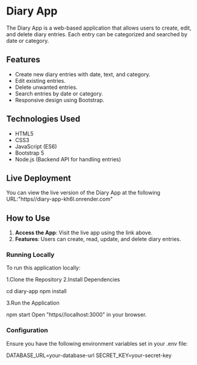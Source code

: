 # Diary App

The Diary App is a web-based application that allows users to create, edit, and delete diary entries. Each entry can be categorized and searched by date or category.

## Features

- Create new diary entries with date, text, and category.
- Edit existing entries.
- Delete unwanted entries.
- Search entries by date or category.
- Responsive design using Bootstrap.

## Technologies Used

- HTML5
- CSS3
- JavaScript (ES6)
- Bootstrap 5
- Node.js (Backend API for handling entries)

## Live Deployment

You can view the live version of the Diary App at the following URL:"https//diary-app-kh6l.onrender.com"

## How to Use

1. **Access the App**: Visit the live app using the link above.
2. **Features**: Users can create, read, update, and delete diary entries.

### Running Locally

To run this application locally:

1.Clone the Repository
2.Install Dependencies

cd diary-app
npm install

3.Run the Application

npm start
Open "https//localhost:3000" in your browser.

### Configuration

Ensure you have the following environment variables set in your .env file:

DATABASE_URL=your-database-url
SECRET_KEY=your-secret-key
